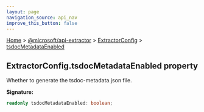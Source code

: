 ```yaml
---
layout: page
navigation_source: api_nav
improve_this_button: false
---
```



[Home](./index.md) &gt; [@microsoft/api-extractor](./api-extractor.md) &gt; [ExtractorConfig](./api-extractor.extractorconfig.md) &gt; [tsdocMetadataEnabled](./api-extractor.extractorconfig.tsdocmetadataenabled.md)

## ExtractorConfig.tsdocMetadataEnabled property

Whether to generate the tsdoc-metadata.json file.

<b>Signature:</b>

```typescript
readonly tsdocMetadataEnabled: boolean;
```
